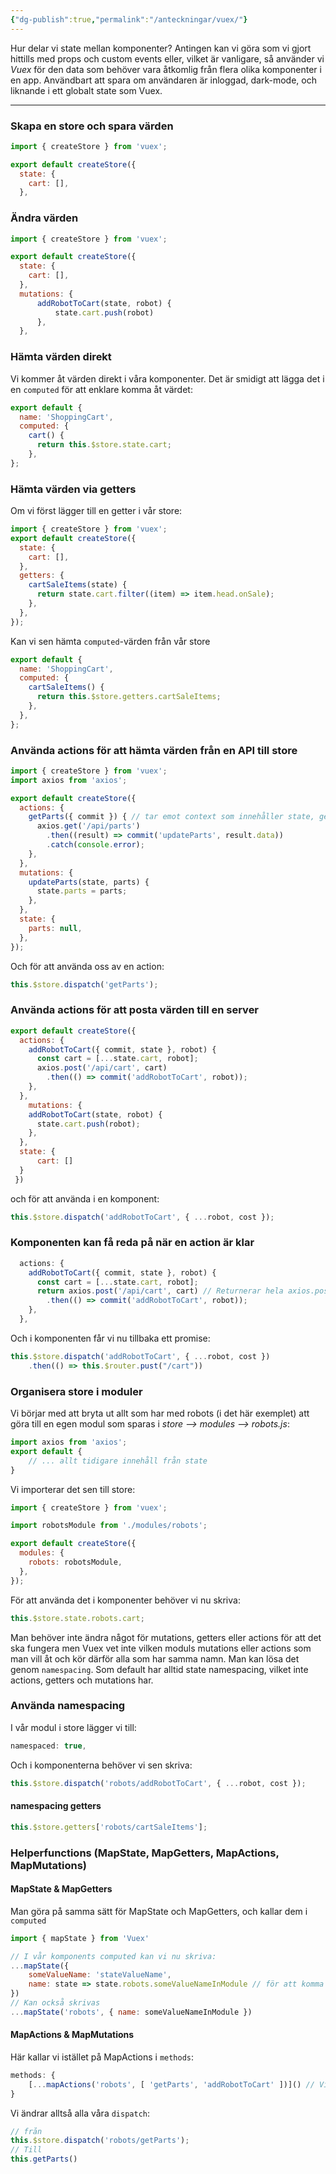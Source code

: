 ```yaml
---
{"dg-publish":true,"permalink":"/anteckningar/vuex/"}
---
```


Hur delar vi state mellan komponenter? Antingen kan vi göra som vi gjort hittills med props och custom events eller, vilket är vanligare, så använder vi *Vuex* för den data som behöver vara åtkomlig från flera olika komponenter i en app. Användbart att spara om användaren är inloggad, dark-mode, och liknande i ett globalt state som Vuex.

---

<style> .container {font-family: sans-serif; text-align: center;} .button-wrapper button {z-index: 1;height: 40px; width: 100px; margin: 10px;padding: 5px;} .excalidraw .App-menu_top .buttonList { display: flex;} .excalidraw-wrapper { height: 800px; margin: 50px; position: relative;} :root[dir="ltr"] .excalidraw .layer-ui__wrapper .zen-mode-transition.App-menu_bottom--transition-left {transform: none;} </style><script src="https://cdn.jsdelivr.net/npm/react@17/umd/react.production.min.js"></script><script src="https://cdn.jsdelivr.net/npm/react-dom@17/umd/react-dom.production.min.js"></script><script type="text/javascript" src="https://cdn.jsdelivr.net/npm/@excalidraw/excalidraw@0/dist/excalidraw.production.min.js"></script><div id="vuexexcalidraw.md1"></div><script>(function(){const InitialData={"type":"excalidraw","version":2,"source":"https://excalidraw.com","elements":[{"id":"Rx260TK0VQlvzQQ25vC-Y","type":"rectangle","x":55.2224392361112,"y":-587.0999501546228,"width":214.4000244140625,"height":34.40000915527344,"angle":0,"strokeColor":"#000000","backgroundColor":"transparent","fillStyle":"hachure","strokeWidth":1,"strokeStyle":"solid","roughness":1,"opacity":100,"groupIds":[],"strokeSharpness":"sharp","seed":1008565284,"version":118,"versionNonce":204499236,"isDeleted":false,"boundElements":null,"updated":1674476103435,"link":null,"locked":false},{"id":"1PwCeqwZxWmWwkRAfO4Y7","type":"rectangle","x":60.0224880642362,"y":-534.299947102865,"width":116,"height":144.79998779296875,"angle":0,"strokeColor":"#000000","backgroundColor":"transparent","fillStyle":"hachure","strokeWidth":1,"strokeStyle":"solid","roughness":1,"opacity":100,"groupIds":[],"strokeSharpness":"sharp","seed":1666449180,"version":89,"versionNonce":1547774748,"isDeleted":false,"boundElements":null,"updated":1674476103435,"link":null,"locked":false},{"id":"tcFN1gHHBHUhSayttJSvw","type":"rectangle","x":192.0226101345487,"y":-531.0999348958337,"width":79.9998779296875,"height":44.79998779296875,"angle":0,"strokeColor":"#000000","backgroundColor":"transparent","fillStyle":"hachure","strokeWidth":1,"strokeStyle":"solid","roughness":1,"opacity":100,"groupIds":[],"strokeSharpness":"sharp","seed":2142231332,"version":133,"versionNonce":1678746788,"isDeleted":false,"boundElements":null,"updated":1674476103435,"link":null,"locked":false},{"type":"rectangle","version":171,"versionNonce":1638229916,"isDeleted":false,"id":"14anRV-DBa_jmAdqaesqd","fillStyle":"hachure","strokeWidth":1,"strokeStyle":"solid","roughness":1,"opacity":100,"angle":0,"x":193.82247585720495,"y":-472.29994710286496,"strokeColor":"#000000","backgroundColor":"transparent","width":79.9998779296875,"height":76.79998779296875,"seed":793250212,"groupIds":[],"strokeSharpness":"sharp","boundElements":null,"updated":1674476103435,"link":null,"locked":false},{"id":"Dr5XcWRHJI_-aAVYwR9hT","type":"ellipse","x":89.62246365017371,"y":-336.6999104817712,"width":10.545446979102362,"height":23.199951171875,"angle":0,"strokeColor":"#364fc7","backgroundColor":"transparent","fillStyle":"hachure","strokeWidth":1,"strokeStyle":"solid","roughness":1,"opacity":100,"groupIds":[],"strokeSharpness":"sharp","seed":557512988,"version":167,"versionNonce":58421284,"isDeleted":false,"boundElements":null,"updated":1674476103435,"link":null,"locked":false},{"id":"OPCmAeyK9A_sN7_DyO54y","type":"ellipse","x":90.46608653564182,"y":-335.012664710835,"width":9.27998046875,"height":11.389102046720678,"angle":0,"strokeColor":"#364fc7","backgroundColor":"transparent","fillStyle":"hachure","strokeWidth":1,"strokeStyle":"solid","roughness":1,"opacity":100,"groupIds":[],"strokeSharpness":"sharp","seed":442465444,"version":152,"versionNonce":407770140,"isDeleted":false,"boundElements":null,"updated":1674476103435,"link":null,"locked":false},{"type":"ellipse","version":142,"versionNonce":1784794020,"isDeleted":false,"id":"MMJCSj1XV4-899sjYBEXy","fillStyle":"hachure","strokeWidth":1,"strokeStyle":"solid","roughness":1,"opacity":100,"angle":0,"x":154.3497401606225,"y":-421.8999532063806,"strokeColor":"#364fc7","backgroundColor":"transparent","width":10.545446979102362,"height":23.199951171875,"seed":1319109028,"groupIds":[],"strokeSharpness":"sharp","boundElements":null,"updated":1674476103435,"link":null,"locked":false},{"type":"ellipse","version":127,"versionNonce":1043148956,"isDeleted":false,"id":"39DsQbwS7t0eTTS0LE7MV","fillStyle":"hachure","strokeWidth":1,"strokeStyle":"solid","roughness":1,"opacity":100,"angle":0,"x":155.1933630460906,"y":-420.2127074354444,"strokeColor":"#364fc7","backgroundColor":"transparent","width":9.27998046875,"height":11.389102046720678,"seed":1821727388,"groupIds":[],"strokeSharpness":"sharp","boundElements":null,"updated":1674476103435,"link":null,"locked":false},{"type":"ellipse","version":159,"versionNonce":1794160420,"isDeleted":false,"id":"sStc6NsbzvvtW7ZD0Rppr","fillStyle":"hachure","strokeWidth":1,"strokeStyle":"solid","roughness":1,"opacity":100,"angle":0,"x":257.94971574656006,"y":-424.6999104817712,"strokeColor":"#364fc7","backgroundColor":"transparent","width":10.545446979102362,"height":23.199951171875,"seed":832162588,"groupIds":[],"strokeSharpness":"sharp","boundElements":null,"updated":1674476103435,"link":null,"locked":false},{"type":"ellipse","version":144,"versionNonce":49593628,"isDeleted":false,"id":"PlHs5GvV0GgOeHUEQp0G_","fillStyle":"hachure","strokeWidth":1,"strokeStyle":"solid","roughness":1,"opacity":100,"angle":0,"x":258.7933386320281,"y":-423.012664710835,"strokeColor":"#364fc7","backgroundColor":"transparent","width":9.27998046875,"height":11.389102046720678,"seed":638649508,"groupIds":[],"strokeSharpness":"sharp","boundElements":null,"updated":1674476103435,"link":null,"locked":false},{"type":"ellipse","version":182,"versionNonce":1637233316,"isDeleted":false,"id":"3PVQbSRWUivKWsNKra6g6","fillStyle":"hachure","strokeWidth":1,"strokeStyle":"solid","roughness":1,"opacity":100,"angle":0,"x":254.149666918435,"y":-513.299947102865,"strokeColor":"#364fc7","backgroundColor":"transparent","width":10.545446979102362,"height":23.199951171875,"seed":794066852,"groupIds":[],"strokeSharpness":"sharp","boundElements":null,"updated":1674476103435,"link":null,"locked":false},{"type":"ellipse","version":167,"versionNonce":1343666588,"isDeleted":false,"id":"XpfRPHtMTid7lskXQ1Ul6","fillStyle":"hachure","strokeWidth":1,"strokeStyle":"solid","roughness":1,"opacity":100,"angle":0,"x":254.9932898039031,"y":-511.61270133192875,"strokeColor":"#364fc7","backgroundColor":"transparent","width":9.27998046875,"height":11.389102046720678,"seed":2112863388,"groupIds":[],"strokeSharpness":"sharp","boundElements":null,"updated":1674476103435,"link":null,"locked":false},{"type":"ellipse","version":192,"versionNonce":1828732452,"isDeleted":false,"id":"q-sYr9-GTr2I5ivuSDxfm","fillStyle":"hachure","strokeWidth":1,"strokeStyle":"solid","roughness":1,"opacity":100,"angle":0,"x":249.5496913324975,"y":-579.299947102865,"strokeColor":"#364fc7","backgroundColor":"transparent","width":10.545446979102362,"height":23.199951171875,"seed":147856796,"groupIds":[],"strokeSharpness":"sharp","boundElements":null,"updated":1674476103435,"link":null,"locked":false},{"type":"ellipse","version":177,"versionNonce":281355804,"isDeleted":false,"id":"bqRvbh7Ug8T7tXRtBb5Fp","fillStyle":"hachure","strokeWidth":1,"strokeStyle":"solid","roughness":1,"opacity":100,"angle":0,"x":250.3933142179656,"y":-577.6127013319287,"strokeColor":"#364fc7","backgroundColor":"transparent","width":9.27998046875,"height":11.389102046720678,"seed":1107237412,"groupIds":[],"strokeSharpness":"sharp","boundElements":null,"updated":1674476103435,"link":null,"locked":false},{"id":"jWC9m8TT","type":"text","x":109.6224636501737,"y":-339.29994710286496,"width":73,"height":50,"angle":0,"strokeColor":"#364fc7","backgroundColor":"transparent","fillStyle":"hachure","strokeWidth":1,"strokeStyle":"solid","roughness":1,"opacity":100,"groupIds":[],"strokeSharpness":"sharp","seed":1262429092,"version":69,"versionNonce":639424932,"isDeleted":false,"boundElements":null,"updated":1674476103435,"link":null,"locked":false,"text":"= data\n","rawText":"= data\n","fontSize":20,"fontFamily":1,"textAlign":"left","verticalAlign":"top","baseline":43,"containerId":null,"originalText":"= data\n"},{"id":"N74cuuni_GRFY_nVFPONG","type":"rectangle","x":89.6224636501737,"y":-298.29994710286496,"width":16.800048828125,"height":17.5999755859375,"angle":0,"strokeColor":"#000000","backgroundColor":"transparent","fillStyle":"hachure","strokeWidth":1,"strokeStyle":"solid","roughness":1,"opacity":100,"groupIds":[],"strokeSharpness":"sharp","seed":703431708,"version":76,"versionNonce":2045903516,"isDeleted":false,"boundElements":null,"updated":1674476103435,"link":null,"locked":false},{"id":"LCTa9oi7","type":"text","x":114.4225124782987,"y":-303.29994710286496,"width":119,"height":25,"angle":0,"strokeColor":"#000000","backgroundColor":"transparent","fillStyle":"hachure","strokeWidth":1,"strokeStyle":"solid","roughness":1,"opacity":100,"groupIds":[],"strokeSharpness":"sharp","seed":1671042716,"version":65,"versionNonce":1478100260,"isDeleted":false,"boundElements":null,"updated":1674476103435,"link":null,"locked":false,"text":"= komponent","rawText":"= komponent","fontSize":20,"fontFamily":1,"textAlign":"left","verticalAlign":"top","baseline":18,"containerId":null,"originalText":"= komponent"},{"id":"MEH2tPd7SI5G7SBIU9JRe","type":"ellipse","x":355.6767452236665,"y":-339.57838390076125,"width":75.90360796028591,"height":43.90358761523379,"angle":0,"strokeColor":"#862e9c","backgroundColor":"transparent","fillStyle":"hachure","strokeWidth":1,"strokeStyle":"solid","roughness":1,"opacity":100,"groupIds":[],"strokeSharpness":"sharp","seed":1598726564,"version":332,"versionNonce":1770469284,"isDeleted":false,"boundElements":null,"updated":1674476100079,"link":null,"locked":false},{"id":"6pPG1Au42nVEmHxkIec67","type":"line","x":355.6767452236665,"y":-319.8133483247977,"width":0,"height":104.87453724929861,"angle":0,"strokeColor":"#862e9c","backgroundColor":"transparent","fillStyle":"hachure","strokeWidth":1,"strokeStyle":"solid","roughness":1,"opacity":100,"groupIds":[],"strokeSharpness":"round","seed":1385110684,"version":305,"versionNonce":1063552156,"isDeleted":false,"boundElements":null,"updated":1674476100079,"link":null,"locked":false,"points":[[0,0],[0,104.87453724929861]],"lastCommittedPoint":null,"startBinding":null,"endBinding":null,"startArrowhead":null,"endArrowhead":null},{"type":"line","version":398,"versionNonce":982033188,"isDeleted":false,"id":"UXZt_do_D2y-S6PRJ6Ysg","fillStyle":"hachure","strokeWidth":1,"strokeStyle":"solid","roughness":1,"opacity":100,"angle":0,"x":431.25417999933194,"y":-320.31028630896515,"strokeColor":"#862e9c","backgroundColor":"transparent","width":0,"height":104.87453724929861,"seed":1126060188,"groupIds":[],"strokeSharpness":"round","boundElements":null,"updated":1674476100079,"link":null,"locked":false,"startBinding":null,"endBinding":null,"lastCommittedPoint":null,"startArrowhead":null,"endArrowhead":null,"points":[[0,0],[0,104.87453724929861]]},{"id":"U9dKqQFuk_DkZrbV6iCK3","type":"line","x":355.6767452236665,"y":-216.09767211831513,"width":76.48306058470826,"height":1.1588610428160229,"angle":0,"strokeColor":"#862e9c","backgroundColor":"transparent","fillStyle":"hachure","strokeWidth":1,"strokeStyle":"solid","roughness":1,"opacity":100,"groupIds":[],"strokeSharpness":"round","seed":591721636,"version":257,"versionNonce":169971996,"isDeleted":false,"boundElements":null,"updated":1674476100079,"link":null,"locked":false,"points":[[0,0],[76.48306058470826,1.1588610428160229]],"lastCommittedPoint":null,"startBinding":null,"endBinding":null,"startArrowhead":null,"endArrowhead":null},{"type":"rectangle","version":229,"versionNonce":1330683556,"isDeleted":false,"id":"E-svDGLIYTZO1B4nxmzrc","fillStyle":"hachure","strokeWidth":1,"strokeStyle":"solid","roughness":1,"opacity":100,"angle":0,"x":344.8113979763457,"y":-586.6333084106449,"strokeColor":"#000000","backgroundColor":"transparent","width":214.4000244140625,"height":34.40000915527344,"seed":1407167004,"groupIds":[],"strokeSharpness":"sharp","boundElements":null,"updated":1674476100079,"link":null,"locked":false},{"type":"rectangle","version":200,"versionNonce":42536348,"isDeleted":false,"id":"i2IwDftS71g4H7rk5fxq_","fillStyle":"hachure","strokeWidth":1,"strokeStyle":"solid","roughness":1,"opacity":100,"angle":0,"x":349.6114468044707,"y":-533.8333053588871,"strokeColor":"#000000","backgroundColor":"transparent","width":116,"height":144.79998779296875,"seed":450663844,"groupIds":[],"strokeSharpness":"sharp","boundElements":null,"updated":1674476100079,"link":null,"locked":false},{"type":"rectangle","version":244,"versionNonce":277686820,"isDeleted":false,"id":"ndIs6Kr7G7YJgLMgPha8-","fillStyle":"hachure","strokeWidth":1,"strokeStyle":"solid","roughness":1,"opacity":100,"angle":0,"x":481.6115688747832,"y":-530.6332931518558,"strokeColor":"#000000","backgroundColor":"transparent","width":79.9998779296875,"height":44.79998779296875,"seed":2132543132,"groupIds":[],"strokeSharpness":"sharp","boundElements":null,"updated":1674476100079,"link":null,"locked":false},{"type":"rectangle","version":282,"versionNonce":1775041052,"isDeleted":false,"id":"ZH7iTOVYy9z9_85wQS8zY","fillStyle":"hachure","strokeWidth":1,"strokeStyle":"solid","roughness":1,"opacity":100,"angle":0,"x":483.41143459743944,"y":-471.83330535888706,"strokeColor":"#000000","backgroundColor":"transparent","width":79.9998779296875,"height":76.79998779296875,"seed":360857892,"groupIds":[],"strokeSharpness":"sharp","boundElements":null,"updated":1674476100079,"link":null,"locked":false},{"id":"5cSE2rzs","type":"text","x":455.41146387760057,"y":-301.59692182275234,"width":68,"height":25,"angle":0,"strokeColor":"#862e9c","backgroundColor":"transparent","fillStyle":"hachure","strokeWidth":1,"strokeStyle":"solid","roughness":1,"opacity":100,"groupIds":[],"strokeSharpness":"sharp","seed":1791810460,"version":127,"versionNonce":556549540,"isDeleted":false,"boundElements":null,"updated":1674476100079,"link":null,"locked":false,"text":"= Vuex","rawText":"= Vuex","fontSize":20,"fontFamily":1,"textAlign":"left","verticalAlign":"top","baseline":18,"containerId":null,"originalText":"= Vuex"},{"id":"w8FxXqebtoPLswiwiSOmN","type":"line","x":455.41146387760057,"y":-401.7733780497744,"width":62.117560891544144,"height":87.52940458409927,"angle":0,"strokeColor":"#862e9c","backgroundColor":"transparent","fillStyle":"hachure","strokeWidth":1,"strokeStyle":"solid","roughness":1,"opacity":100,"groupIds":[],"strokeSharpness":"round","seed":382731684,"version":143,"versionNonce":182408860,"isDeleted":false,"boundElements":null,"updated":1674476100079,"link":null,"locked":false,"points":[[0,0],[-62.117560891544144,87.52940458409927]],"lastCommittedPoint":null,"startBinding":null,"endBinding":null,"startArrowhead":null,"endArrowhead":null},{"id":"OaZJ4nsDLS56_jZfY5uCp","type":"line","x":395.1762272048064,"y":-313.30277545326703,"width":160,"height":94.1176470588236,"angle":0,"strokeColor":"#862e9c","backgroundColor":"transparent","fillStyle":"hachure","strokeWidth":1,"strokeStyle":"solid","roughness":1,"opacity":100,"groupIds":[],"strokeSharpness":"round","seed":710809884,"version":165,"versionNonce":375124260,"isDeleted":false,"boundElements":null,"updated":1674476100079,"link":null,"locked":false,"points":[[0,0],[160,-94.1176470588236]],"lastCommittedPoint":null,"startBinding":null,"endBinding":null,"startArrowhead":null,"endArrowhead":null},{"id":"F0e9kw9QK7cGcmrZTUbrN","type":"line","x":393.2939029860564,"y":-312.36161334389203,"width":160.94109030330878,"height":183.5294117647059,"angle":0,"strokeColor":"#862e9c","backgroundColor":"transparent","fillStyle":"hachure","strokeWidth":1,"strokeStyle":"solid","roughness":1,"opacity":100,"groupIds":[],"strokeSharpness":"round","seed":1287187108,"version":202,"versionNonce":41034524,"isDeleted":false,"boundElements":null,"updated":1674476100079,"link":null,"locked":false,"points":[[0,0],[160.94109030330878,-183.5294117647059]],"lastCommittedPoint":null,"startBinding":null,"endBinding":null,"startArrowhead":null,"endArrowhead":null},{"id":"NrTl4QuZoFZYq2V4rg0C4","type":"line","x":394.2349932893652,"y":-314.24397346567514,"width":157.1764418658089,"height":247.52940458409932,"angle":0,"strokeColor":"#862e9c","backgroundColor":"transparent","fillStyle":"hachure","strokeWidth":1,"strokeStyle":"solid","roughness":1,"opacity":100,"groupIds":[],"strokeSharpness":"round","seed":1512963740,"version":213,"versionNonce":797584548,"isDeleted":false,"boundElements":null,"updated":1674476100079,"link":null,"locked":false,"points":[[0,0],[157.1764418658089,-247.52940458409932]],"lastCommittedPoint":null,"startBinding":null,"endBinding":null,"startArrowhead":null,"endArrowhead":null}],"appState":{"theme":"dark","viewBackgroundColor":"#efefef","currentItemStrokeColor":"#862e9c","currentItemBackgroundColor":"transparent","currentItemFillStyle":"hachure","currentItemStrokeWidth":1,"currentItemStrokeStyle":"solid","currentItemRoughness":1,"currentItemOpacity":100,"currentItemFontFamily":1,"currentItemFontSize":20,"currentItemTextAlign":"left","currentItemStrokeSharpness":"sharp","currentItemStartArrowhead":null,"currentItemEndArrowhead":"arrow","scrollX":298.26482994130026,"scrollY":863.2166820108001,"zoom":{"value":0.5999999999999996},"currentItemLinearStrokeSharpness":"round","gridSize":null,"colorPalette":{}},"files":{}};InitialData.scrollToContent=true;App=()=>{const e=React.useRef(null),t=React.useRef(null),[n,i]=React.useState({width:void 0,height:void 0});return React.useEffect(()=>{i({width:t.current.getBoundingClientRect().width,height:t.current.getBoundingClientRect().height});const e=()=>{i({width:t.current.getBoundingClientRect().width,height:t.current.getBoundingClientRect().height})};return window.addEventListener("resize",e),()=>window.removeEventListener("resize",e)},[t]),React.createElement(React.Fragment,null,React.createElement("div",{className:"excalidraw-wrapper",ref:t},React.createElement(ExcalidrawLib.Excalidraw,{ref:e,width:n.width,height:n.height,initialData:InitialData,viewModeEnabled:!0,zenModeEnabled:!0,gridModeEnabled:!1})))},excalidrawWrapper=document.getElementById("vuexexcalidraw.md1");ReactDOM.render(React.createElement(App),excalidrawWrapper);})();</script>

### Skapa en store och spara värden
```js
import { createStore } from 'vuex';

export default createStore({
  state: {
    cart: [],
  },
```

### Ändra värden
```js
import { createStore } from 'vuex';

export default createStore({
  state: {
    cart: [],
  },
  mutations: {
	  addRobotToCart(state, robot) {
		  state.cart.push(robot)
	  },
  },
```

### Hämta värden direkt
Vi kommer åt värden direkt i våra komponenter.
Det är smidigt att lägga det i en `computed` för att enklare komma åt värdet:
```js
export default {
  name: 'ShoppingCart',
  computed: {
    cart() {
      return this.$store.state.cart;
    },
};
```

### Hämta värden via getters
Om vi först lägger till en getter i vår store:
```js
import { createStore } from 'vuex';
export default createStore({
  state: {
    cart: [],
  },
  getters: {
    cartSaleItems(state) {
      return state.cart.filter((item) => item.head.onSale);
    },
  },
});
```

Kan vi sen hämta `computed`-värden från vår store
```js
export default {
  name: 'ShoppingCart',
  computed: {
    cartSaleItems() {
      return this.$store.getters.cartSaleItems;
    },
  },
};
```

### Använda actions för att hämta värden från en API till store
```js
import { createStore } from 'vuex';
import axios from 'axios';

export default createStore({
  actions: {
    getParts({ commit }) { // tar emot context som innehåller state, getters, commits, dispatch
      axios.get('/api/parts')
        .then((result) => commit('updateParts', result.data))
        .catch(console.error);
    },
  },
  mutations: {
    updateParts(state, parts) {
      state.parts = parts;
    },
  },
  state: {
    parts: null,
  },
});
```

Och för att använda oss av en action:
```js
this.$store.dispatch('getParts');
```

### Använda actions för att posta värden till en server
```js
export default createStore({
  actions: {
    addRobotToCart({ commit, state }, robot) {
      const cart = [...state.cart, robot];
      axios.post('/api/cart', cart)
        .then(() => commit('addRobotToCart', robot));
    },
  },
    mutations: {
    addRobotToCart(state, robot) {
      state.cart.push(robot);
    },
  },
  state: {
	  cart: []
  }
 })
```
och för att använda i en komponent:
```js
this.$store.dispatch('addRobotToCart', { ...robot, cost });
```

### Komponenten kan få reda på när en action är klar
```js
  actions: {
    addRobotToCart({ commit, state }, robot) {
      const cart = [...state.cart, robot];
      return axios.post('/api/cart', cart) // Returnerar hela axios.post
        .then(() => commit('addRobotToCart', robot));
    },
  },
```

Och i komponenten får vi nu tillbaka ett promise:
```js
this.$store.dispatch('addRobotToCart', { ...robot, cost })
	.then(() => this.$router.pust("/cart"))
```

### Organisera store i moduler
Vi börjar med att bryta ut allt som har med robots (i det här exemplet) att göra till en egen modul som sparas i *store --> modules --> robots.js*: 
```js
import axios from 'axios';
export default {
	// ... allt tidigare innehåll från state
}
```

Vi importerar det sen till store:
```js
import { createStore } from 'vuex';

import robotsModule from './modules/robots';

export default createStore({
  modules: {
    robots: robotsModule,
  },
});
```

För att använda det i komponenter behöver vi nu skriva:
```js
this.$store.state.robots.cart;
```
Man behöver inte ändra något för mutations, getters eller actions för att det ska fungera men Vuex vet inte vilken moduls mutations eller actions som man vill åt och kör därför alla som har samma namn.
Man kan lösa det genom `namespacing`. Som default har alltid state namespacing, vilket inte actions, getters och mutations har.

### Använda namespacing
I vår modul i store lägger vi till:
```js
namespaced: true,
```

Och i komponenterna behöver vi sen skriva:
```js
this.$store.dispatch('robots/addRobotToCart', { ...robot, cost });
```

#### namespacing getters
```js
this.$store.getters['robots/cartSaleItems'];
```

### Helperfunctions (MapState, MapGetters, MapActions, MapMutations)
#### MapState & MapGetters
Man göra på samma sätt för MapState och MapGetters, och kallar dem i `computed`
```js
import { mapState } from 'Vuex'

// I vår komponents computed kan vi nu skriva:
...mapState({
	someValueName: 'stateValueName',
	name: state => state.robots.someValueNameInModule // för att komma åt moduler
})
// Kan också skrivas
...mapState('robots', { name: someValueNameInModule })
```
#### MapActions & MapMutations
Här kallar vi istället på MapActions i `methods`:
```js
methods: {
	[...mapActions('robots', [ 'getParts', 'addRobotToCart' ])]() // Vi behöver inte längre kalla på dispatch i vår komponent, utan det sköts automatiskt av mapActions!
}
```
Vi ändrar alltså alla våra `dispatch`:
```js
// från
this.$store.dispatch('robots/getParts');
// Till
this.getParts()
```